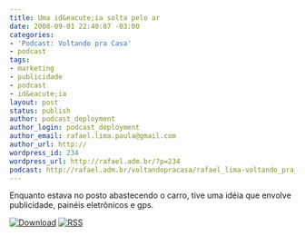 ```yaml
---
title: Uma id&eacute;ia solta pelo ar
date: 2008-09-01 22:40:07 -03:00
categories:
- 'Podcast: Voltando pra Casa'
- podcast
tags:
- marketing
- publicidade
- podcast
- id&eacute;ia
layout: post
status: publish
author: podcast_deployment
author_login: podcast_deployment
author_email: rafael.lima.paula@gmail.com
author_url: http://
wordpress_id: 234
wordpress_url: http://rafael.adm.br/?p=234
podcast: http://rafael.adm.br/voltandopracasa/rafael_lima-voltando_pra_casa-0013.mp3
---
```


Enquanto estava no posto abastecendo o carro, tive uma id&eacute;ia que envolve publicidade, pain&eacute;is eletr&ocirc;nicos e gps.

<a class="noborder" href="http://rafael.adm.br/voltandopracasa/rafael_lima-voltando_pra_casa-0013.mp3" title="Download"><img src="http://rafael.adm.br/wp-content/themes/rafael_lima-rockinblue/images/download_green.gif" border="0" alt="Download" /></a> <a class="noborder" href="http://feeds.feedburner.com/rafael_lima_podcast" title="RSS"><img src="http://rafael.adm.br/wp-content/themes/rafael_lima-rockinblue/images/icn-feed-16x16.png" border="0" alt="RSS" /></a>

